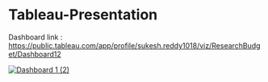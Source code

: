 # Tableau-Presentation


Dashboard link : https://public.tableau.com/app/profile/sukesh.reddy1018/viz/ResearchBudget/Dashboard12


<div class='tableauPlaceholder' id='viz1714875553931' style='position: relative'><noscript><a href='#'><img alt='Dashboard 1 (2) ' src='https:&#47;&#47;public.tableau.com&#47;static&#47;images&#47;Re&#47;ResearchBudget&#47;Dashboard12&#47;1_rss.png' style='border: none' /></a></noscript><object class='tableauViz'  style='display:none;'><param name='host_url' value='https%3A%2F%2Fpublic.tableau.com%2F' /> <param name='embed_code_version' value='3' /> <param name='site_root' value='' /><param name='name' value='ResearchBudget&#47;Dashboard12' /><param name='tabs' value='no' /><param name='toolbar' value='yes' /><param name='static_image' value='https:&#47;&#47;public.tableau.com&#47;static&#47;images&#47;Re&#47;ResearchBudget&#47;Dashboard12&#47;1.png' /> <param name='animate_transition' value='yes' /><param name='display_static_image' value='yes' /><param name='display_spinner' value='yes' /><param name='display_overlay' value='yes' /><param name='display_count' value='yes' /><param name='language' value='en-US' /></object></div>

<script type='text/javascript'>var divElement = document.getElementById('viz1714875553931');var vizElement = divElement.getElementsByTagName('object')[0];if ( divElement.offsetWidth > 800 ) { vizElement.style.minWidth='1120px';vizElement.style.maxWidth='1420px';vizElement.style.width='100%';vizElement.style.minHeight='787px';vizElement.style.maxHeight='1487px';vizElement.style.height=(divElement.offsetWidth*0.75)+'px';} else if ( divElement.offsetWidth > 500 ) { vizElement.style.minWidth='1120px';vizElement.style.maxWidth='1420px';vizElement.style.width='100%';vizElement.style.minHeight='787px';vizElement.style.maxHeight='1487px';vizElement.style.height=(divElement.offsetWidth*0.75)+'px';} else { vizElement.style.width='100%';vizElement.style.height='1227px';}var scriptElement = document.createElement('script');scriptElement.src = 'https://public.tableau.com/javascripts/api/viz_v1.js';vizElement.parentNode.insertBefore(scriptElement, vizElement);</script>
